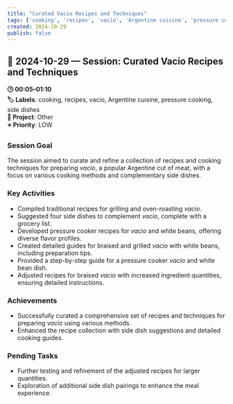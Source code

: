 ```yaml
---
title: "Curated Vacio Recipes and Techniques"
tags: ['cooking', 'recipes', 'vacio', 'Argentine cuisine', 'pressure cooking', 'side dishes']
created: 2024-10-29
publish: false
---
```


## 📅 2024-10-29 — Session: Curated Vacio Recipes and Techniques

**🕒 00:05–01:10**  
**🏷️ Labels**: cooking, recipes, vacio, Argentine cuisine, pressure cooking, side dishes  
**📂 Project**: Other  
**⭐ Priority**: LOW  


### Session Goal
The session aimed to curate and refine a collection of recipes and cooking techniques for preparing *vacio*, a popular Argentine cut of meat, with a focus on various cooking methods and complementary side dishes.

### Key Activities
- Compiled traditional recipes for grilling and oven-roasting *vacio*.
- Suggested four side dishes to complement *vacio*, complete with a grocery list.
- Developed pressure cooker recipes for *vacio* and white beans, offering diverse flavor profiles.
- Created detailed guides for braised and grilled *vacio* with white beans, including preparation tips.
- Provided a step-by-step guide for a pressure cooker *vacio* and white bean dish.
- Adjusted recipes for braised *vacio* with increased ingredient quantities, ensuring detailed instructions.

### Achievements
- Successfully curated a comprehensive set of recipes and techniques for preparing *vacio* using various methods.
- Enhanced the recipe collection with side dish suggestions and detailed cooking guides.

### Pending Tasks
- Further testing and refinement of the adjusted recipes for larger quantities.
- Exploration of additional side dish pairings to enhance the meal experience.
